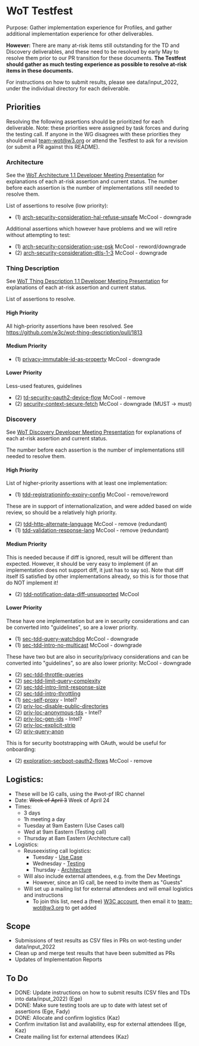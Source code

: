 # WoT Testfest
Purpose: Gather implementation experience for Profiles,
and gather additional implementation experience for other deliverables.

**However:** There are many at-risk items still outstanding for the TD and Discovery deliverables,
and these need to be resolved by early May to resolve them prior to our PR transition for
these documents.  **The Testfest should gather as much testing experience as possible to
resolve at-risk items in these documents.**

For instructions on how to submit results, please see data/input_2022, under the individual
directory for each deliverable.

## Priorities
Resolving the following assertions should be prioritized for each deliverable.
Note: these priorities were assigned by task forces and during the testing call.  If anyone in the WG disagrees with these
priorities they should email team-wot@w3.org or attend the Testfest to ask for a revision (or submit a PR against this README).

### Architecture
See the [WoT Architecture 1.1 Developer Meeting Presentation](https://docs.google.com/presentation/d/16Ow5rPjnojdl693pqkOhoc5bNCBIMOYZvJQC9wHZGsk/edit?usp=sharing)
for explanations of each at-risk assertion and current status.
The number before each assertion is the number of implementations still needed to resolve them.

List of assertions to resolve (low priority):
* (1) [arch-security-consideration-hal-refuse-unsafe](https://w3c.github.io/wot-architecture#arch-security-consideration-hal-refuse-unsafe) McCool - downgrade

Additional assertions which however have problems and we will retire without attempting to test:
* (1) [arch-security-consideration-use-psk](https://w3c.github.io/wot-architecture#arch-security-consideration-use-psk)	McCool - reword/downgrade
* (2) [arch-security-consideration-dtls-1-3](https://w3c.github.io/wot-architecture#arch-security-consideration-dtls-1-3) McCool - downgrade

### Thing Description
See [WoT Thing Description 1.1 Developer Meeting Presentation](https://docs.google.com/presentation/d/1OZeLR0-qAw01R1UloTG25xQjc5LFuwvRP9o50QVo660/edit?usp=sharing)
for explanations of each at-risk assertion and current status.

List of assertions to resolve.   

#### High Priority
All high-priority assertions have been resolved.  See https://github.com/w3c/wot-thing-description/pull/1813

#### Medium Priority
* (1) [privacy-immutable-id-as-property](https://w3c.github.io/wot-thing-description#privacy-immutable-id-as-property) McCool - downgrade

#### Lower Priority
Less-used features, guidelines
* (2) [td-security-oauth2-device-flow](https://w3c.github.io/wot-thing-description#td-security-oauth2-device-flow) McCool - remove
* (2) [security-context-secure-fetch](https://w3c.github.io/wot-thing-description#security-context-secure-fetch) McCool - downgrade (MUST -> must)

### Discovery
See [WoT Discovery Developer Meeting Presentation](https://docs.google.com/presentation/d/1HEI1uObGJdXEddWbg2vWFz_LjiCL44yHGac8EPUzGUs/edit?usp=sharing)
for explanations of each at-risk assertion and current status.

The number before each assertion is the number of implementations still needed to resolve them.

#### High Priority
List of higher-priority assertions with at least one implementation:
* (1) [tdd-registrationinfo-expiry-config](https://w3c.github.io/wot-discovery#tdd-registrationinfo-expiry-config) McCool - remove/reword

These are in support of internationalization, and were added based on wide review, so should be a relatively high
priority.
* (2) [tdd-http-alternate-language](https://w3c.github.io/wot-discovery#tdd-http-alternate-language) McCool - remove (redundant)
* (1) [tdd-validation-response-lang](https://w3c.github.io/wot-discovery#tdd-validation-response-lang) McCool - remove (redundant)

#### Medium Priority
This is needed because if diff is ignored, result will be different than expected.
However, it should be very easy to implement (if an implementation does not support diff, it just has to say so).
Note that diff itself IS satisfied by other implementations already, so this is for those that do NOT implement it!
* (2) [tdd-notification-data-diff-unsupported](https://w3c.github.io/wot-discovery#tdd-notification-data-diff-unsupported) McCool

#### Lower Priority
These have one implementation but are in security considerations and can be converted into "guidelines", so are
a lower priority.
* (1) [sec-tdd-query-watchdog](https://w3c.github.io/wot-discovery#sec-tdd-query-watchdog) McCool - downgrade
* (1) [sec-tdd-intro-no-multicast](https://w3c.github.io/wot-discovery#sec-tdd-intro-no-multicast) McCool - downgrade

These have two but are also in security/privacy considerations and can be converted into "guidelines", so are also
lower priority: McCool - downgrade
* (2) [sec-tdd-throttle-queries](https://w3c.github.io/wot-discovery#sec-tdd-throttle-queries)
* (2) [sec-tdd-limit-query-complexity](https://w3c.github.io/wot-discovery#sec-tdd-limit-query-complexity)
* (2) [sec-tdd-intro-limit-response-size](https://w3c.github.io/wot-discovery#sec-tdd-intro-limit-response-size)
* (2) [sec-tdd-intro-throttling](https://w3c.github.io/wot-discovery#sec-tdd-intro-throttling)
* (1) [sec-self-proxy](https://w3c.github.io/wot-discovery#sec-self-proxy) - Intel?
* (2) [priv-loc-disable-public-directories](https://w3c.github.io/wot-discovery#priv-loc-disable-public-directories)
* (2) [priv-loc-anonymous-tds](https://w3c.github.io/wot-discovery#priv-loc-anonymous-tds) - Intel?
* (2) [priv-loc-gen-ids](https://w3c.github.io/wot-discovery#priv-loc-gen-ids) - Intel?
* (2) [priv-loc-explicit-strip](https://w3c.github.io/wot-discovery#priv-loc-explicit-strip)
* (2) [priv-query-anon](https://w3c.github.io/wot-discovery#priv-query-anon)

This is for security bootstrapping with OAuth, would be useful for onboarding:
* (2) [exploration-secboot-oauth2-flows](https://w3c.github.io/wot-discovery#exploration-secboot-oauth2-flows) McCool - remove

## Logistics:
* These will be IG calls, using the #wot-pf IRC channel
* Date: <strike>Week of April 3</strike> Week of April 24
* Times: 
   - 3 days
   - 1h meeting a day
   - Tuesday at 9am Eastern (Use Cases call)
   - Wed at 9am Eastern (Testing call)
   - Thursday at 8am Eastern (Architecture call)
* Logistics: 
   - Reuseexisting call logistics:
       - Tuesday - [Use Case](https://www.w3.org/events/meetings/34554f1f-4033-474a-933d-ad4244f5a25b/20230425T080000)
       - Wednesday - [Testing](https://www.w3.org/events/meetings/0f4fbf77-e620-4ec1-865a-28d5d2f4fe38/20230426T090000)
       - Thursday - [Architecture](https://www.w3.org/events/meetings/7e8cb7d2-3be4-46d2-96a5-4ae08da07125/20230427T060000)
   - Will also include external attendees, e.g. from the Dev Meetings
       - However, since an IG call, be need to invite them as "Guests"
   - Will set up a mailing list for external attendees and will email logistics and instructions
       - To join this list, need a (free) [W3C account](https://www.w3.org/accounts/request), then email it to [team-wot@w3.org](mailto:team-wot@w3.org) to get added 

## Scope
- Submissions of test results as CSV files in PRs on wot-testing under data/input_2022
- Clean up and merge test results that have been submitted as PRs
- Updates of Implementation Reports

## To Do
- DONE: Update instructions on how to submit results (CSV files and TDs into data/input_2022) (Ege)
- DONE: Make sure testing tools are up to date with latest set of assertions (Ege, Fady)
- DONE: Allocate and confirm logistics (Kaz)
- Confirm invitation list and availability, esp for external attendees (Ege, Kaz)
- Create mailing list for external attendees (Kaz)

